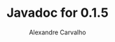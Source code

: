 ---
title: Javadoc for 0.1.5
author: Alexandre Carvalho
menu_title: 0.1.5
category: javadoc_docs
layout: iframe
iframe_url: /docs/0.1.5/site/apidocs/index.html
order: 2
---